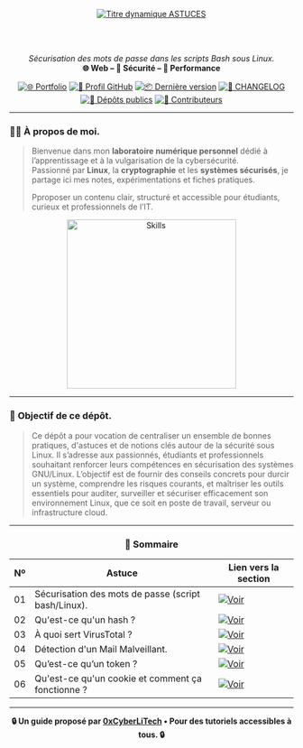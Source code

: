 <div align="center">

  <br></br>
  
  <a href="https://github.com/0xCyberLiTech">
    <img src="https://readme-typing-svg.herokuapp.com?font=JetBrains+Mono&size=50&duration=6000&pause=1000000000&color=FF0048&center=true&vCenter=true&width=1100&lines=%3EASTUCES_" alt="Titre dynamique ASTUCES" />
  </a>
  
  <br></br>

  <p align="center">
    <em>Sécurisation des mots de passe dans les scripts Bash sous Linux.</em><br>
    <b>🌐 Web – 🔐 Sécurité – 🚀 Performance</b>
  </p>

  [![🌐 Portfolio](https://img.shields.io/badge/Portfolio-0xCyberLiTech-181717?logo=github&style=flat-square)](https://0xcyberlitech.github.io/)
  [![🔗 Profil GitHub](https://img.shields.io/badge/Profil-GitHub-181717?logo=github&style=flat-square)](https://github.com/0xCyberLiTech)
  [![📦 Dernière version](https://img.shields.io/github/v/release/0xCyberLiTech/Apache2?label=version&style=flat-square&color=blue)](https://github.com/0xCyberLiTech/Apache2/releases/latest)
  [![📄 CHANGELOG](https://img.shields.io/badge/📄%20Changelog-Apache2-blue?style=flat-square)](https://github.com/0xCyberLiTech/Apache2/blob/main/CHANGELOG.md)
  [![📂 Dépôts publics](https://img.shields.io/badge/Dépôts-publics-blue?style=flat-square)](https://github.com/0xCyberLiTech?tab=repositories)
  [![👥 Contributeurs](https://img.shields.io/badge/👥%20Contributeurs-cliquez%20ici-007ec6?style=flat-square)](https://github.com/0xCyberLiTech/Apache2/graphs/contributors)

</div>

---

### 👨‍💻 **À propos de moi.**

> Bienvenue dans mon **laboratoire numérique personnel** dédié à l’apprentissage et à la vulgarisation de la cybersécurité.  
> Passionné par **Linux**, la **cryptographie** et les **systèmes sécurisés**, je partage ici mes notes, expérimentations et fiches pratiques.  
>  
> Pproposer un contenu clair, structuré et accessible pour étudiants, curieux et professionnels de l’IT.  

<p align="center">
  <a href="https://github.com/0xCyberLiTech" target="_blank" rel="noopener">
    <img src="https://skillicons.dev/icons?i=linux,debian,bash,docker,nginx,git,vim" alt="Skills" alt="Logo techno" width="300">
  </a>
</p>

---

### 🎯 **Objectif de ce dépôt.**

> Ce dépôt a pour vocation de centraliser un ensemble de bonnes pratiques, d'astuces et de notions clés autour de la sécurité sous Linux.
> Il s’adresse aux passionnés, étudiants et professionnels souhaitant renforcer leurs compétences en sécurisation des systèmes GNU/Linux.
> L’objectif est de fournir des conseils concrets pour durcir un système, comprendre les risques courants, et maîtriser les outils essentiels pour auditer, surveiller et sécuriser efficacement son environnement Linux, que ce soit en poste de travail, serveur ou infrastructure cloud.

---


<div align="center">
  
### 🧭 **Sommaire**

| Nº  | Astuce                              | Lien vers la section                                                  |
|-----|-------------------------------------|-----------------------------------------------------------------------|
| 01  | Sécurisation des mots de passe (script bash/Linux).             | [![Voir](https://img.shields.io/badge/Voir-01-blue)](ASTUCES-Sécurisation-des-mots-de-passe-dans-les-scripts-Bash-sous-Linux.md) |
| 02  | Qu'est-ce qu'un hash ?                                          | [![Voir](https://img.shields.io/badge/Voir-01-blue)](ASTUCES-Qu-est-ce-qu-un-hash.md) |
| 03  | À quoi sert VirusTotal ?                                        | [![Voir](https://img.shields.io/badge/Voir-01-blue)](ASTUCES-À-quoi-sert-VirusTotal.md) |
| 04  | Détection d'un Mail Malveillant.                                | [![Voir](https://img.shields.io/badge/Voir-01-blue)](ASTUCES-Détection-d-un-Mail-Malveillant.md) |
| 05  | Qu’est-ce qu’un token ?                                         | [![Voir](https://img.shields.io/badge/Voir-01-blue)](ASTUCES_Qu-est-ce-qu-un-token-en-sécurité.md) |
| 06  | Qu'est-ce qu'un cookie et comment ça fonctionne ?               | [![Voir](https://img.shields.io/badge/Voir-01-blue)](ASTUCES_Qu-est-ce-qu-un-cookie-et-comment-ça-fonctionne.md) |

</div>

---

<p align="center">
  <b>🔒 Un guide proposé par <a href="https://github.com/0xCyberLiTech">0xCyberLiTech</a> • Pour des tutoriels accessibles à tous. 🔒</b>
</p>

